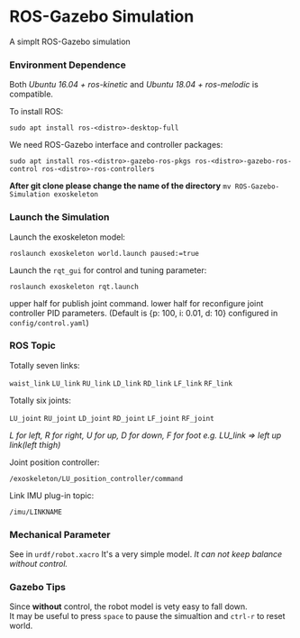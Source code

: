 # ROS-Gazebo Simulation  

A simplt ROS-Gazebo simulation 

### Environment Dependence

Both *Ubuntu 16.04 + ros-kinetic* and *Ubuntu 18.04 + ros-melodic* is compatible.

To install ROS:

`sudo apt install ros-<distro>-desktop-full`

We need ROS-Gazebo interface and controller packages:

`sudo apt install ros-<distro>-gazebo-ros-pkgs ros-<distro>-gazebo-ros-control ros-<distro>-ros-controllers` 

**After git clone please change the name of the directory** `mv ROS-Gazebo-Simulation exoskeleton`

### Launch the Simulation

Launch the exoskeleton model:

`roslaunch exoskeleton world.launch paused:=true`

Launch the `rqt_gui` for control and tuning parameter:

`roslaunch exoskeleton rqt.launch`

upper half for publish joint command.
lower half for reconfigure joint controller PID parameters.
(Default is {p: 100, i: 0.01, d: 10} configured in `config/control.yaml`)

### ROS Topic 

Totally seven links:

`waist_link` `LU_link` `RU_link` `LD_link` `RD_link` `LF_link` `RF_link`

Totally six joints:

 `LU_joint` `RU_joint` `LD_joint` `RD_joint` `LF_joint` `RF_joint`

*L for left, R for right, U for up, D for down, F for foot*
*e.g. LU_link => left up link(left thigh)*

Joint position controller:

```
/exoskeleton/LU_position_controller/command
```

Link IMU plug-in topic:

`/imu/LINKNAME`

### Mechanical Parameter

See in `urdf/robot.xacro`
It's a very simple model.
*It can not keep balance _without_ control.*

### Gazebo Tips  

Since **without** control, the robot model is vety easy to fall down.  
It may be useful to press `space` to pause the simualtion and `ctrl-r` to reset world. 

